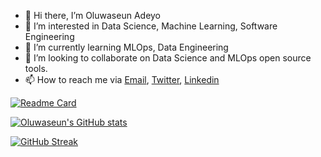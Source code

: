 - 👋 Hi there, I’m Oluwaseun Adeyo
- 👀 I’m interested in Data Science, Machine Learning, Software Engineering
- 🌱 I’m currently learning MLOps, Data Engineering
- 💞️ I’m looking to collaborate on Data Science and MLOps open source tools.
- 📫 How to reach me via [Email](johnadeyo@hotmail.com), [Twitter](https://twitter.com/Deh_yor), [Linkedin](https://www.linkedin.com/in/oluwaseun-adeyo-3a047612b/)

[![Readme Card](https://github-readme-stats.vercel.app/api/pin/?username=seunboy1&repo=github-readme-stats)](https://github.com/seunboy1/github-readme-stats)


[![Oluwaseun's GitHub stats](https://github-readme-stats.vercel.app/api?username=seunboy1&count_private=true&show_icons=true&theme=synthwave)](https://github.com/anuraghazra/github-readme-stats)

[![GitHub Streak](http://github-readme-streak-stats.herokuapp.com?user=seunboy1&theme=dracula&hide_border=true&sideNums=DDD832&fire=DDB9AA)](https://git.io/streak-stats)

<!---
seunboy1/seunboy1 is a ✨ special ✨ repository because its `README.md` (this file) appears on your GitHub profile.
You can click the Preview link to take a look at your changes.
--->

